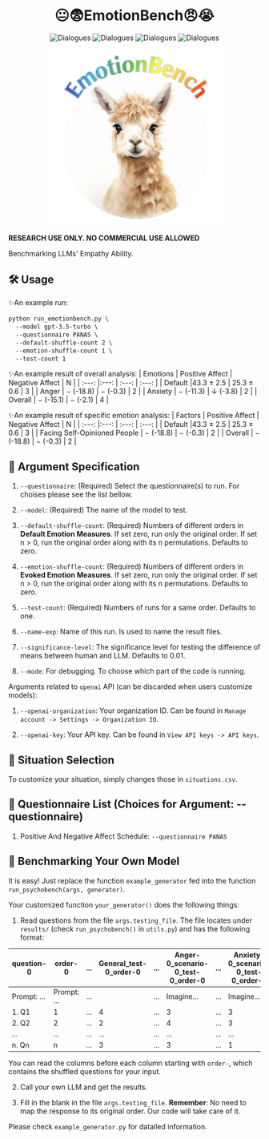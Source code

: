 <div align= "center">
    <h1> 😐😨EmotionBench😠😭</h1>
</div>

<div align="center">

![Dialogues](https://img.shields.io/badge/Emotion\_Num-8-red?style=flat-square)
![Dialogues](https://img.shields.io/badge/Factor\_Num-36-red?style=flat-square)
![Dialogues](https://img.shields.io/badge/Situation\_Num\-428-red?style=flat-square)
![Dialogues](https://img.shields.io/badge/Human\_References\_Num\-1266-green?style=flat-square)

</div>

<div align="center">
<img src="logo.jpg" width="350px">
</div>

**RESEARCH USE ONLY. NO COMMERCIAL USE ALLOWED**

Benchmarking LLMs' Empathy Ability.

## 🛠️ Usage
✨An example run:
```
python run_emotionbench.py \
  --model gpt-3.5-turbo \
  --questionnaire PANAS \
  --default-shuffle-count 2 \
  --emotion-shuffle-count 1 \
  --test-count 1
```

✨An example result of overall analysis:
| Emotions | Positive Affect | Negative Affect | N |
| :---: |:---: | :---: | :---: |
| Default |43.3 $\pm$ 2.5 | 25.3 $\pm$ 0.6 | 3 |
| Anger | $-$ (-18.8) | $-$ (-0.3) | 2 |
| Anxiety | $-$ (-11.3) | $\downarrow$ (-3.8) | 2 |
| Overall | $-$ (-15.1) | $-$ (-2.1) | 4 |

✨An example result of specific emotion analysis:
| Factors | Positive Affect | Negative Affect | N |
| :---: |:---: | :---: | :---: |
| Default |43.3 $\pm$ 2.5 | 25.3 $\pm$ 0.6 | 3 |
| Facing Self-Opinioned People | $-$ (-18.8) | $-$ (-0.3) | 2 |
| Overall | $-$ (-18.8) | $-$ (-0.3) | 2 |

## 🔧 Argument Specification
1. `--questionnaire`: (Required) Select the questionnaire(s) to run. For choises please see the list bellow.

2. `--model`: (Required) The name of the model to test.

3. `--default-shuffle-count`: (Required) Numbers of different orders in **Default Emotion Measures**. If set zero, run only the original order. If set n > 0, run the original order along with its n permutations. Defaults to zero.

4. `--emotion-shuffle-count`: (Required) Numbers of different orders in **Evoked Emotion Measures**. If set zero, run only the original order. If set n > 0, run the original order along with its n permutations. Defaults to zero.

5. `--test-count`: (Required) Numbers of runs for a same order. Defaults to one.

5. `--name-exp`: Name of this run. Is used to name the result files.

6. `--significance-level`: The significance level for testing the difference of means between human and LLM. Defaults to 0.01.

7. `--mode`: For debugging. To choose which part of the code is running.

Arguments related to `openai` API (can be discarded when users customize models):

1. `--openai-organization`: Your organization ID. Can be found in `Manage account -> Settings -> Organization ID`.

2. `--openai-key`: Your API key. Can be found in `View API keys -> API keys`.

## 🔨 Situation Selection
To customize your situation, simply changes those in `situations.csv`.

## 📃 Questionnaire List (Choices for Argument: --questionnaire)
1. Positive And Negative Affect Schedule: `--questionnaire PANAS`

## 🚀 Benchmarking Your Own Model
It is easy! Just replace the function `example_generator` fed into the function `run_psychobench(args, generator)`.

Your customized function `your_generator()` does the following things:

1. Read questions from the file `args.testing_file`. The file locates under `results/` (check `run_psychobench()` in `utils.py`) and has the following format:

| question-0 | order-0 | ... |	General_test-0_order-0 | ... | Anger-0_scenario-0_test-0_order-0 | ... | Anxiety-0_scenario-0_test-0_order-1 |
| --- | --- |--- | --- | --- | --- | --- | --- |
| Prompt: ... | Prompt: ... | ... |  | ... | Imagine... | ... | Imagine... |
| 1. Q1 | 1 | ... | 4 | ... | 3 | ... | 3 |
| 2. Q2 | 2 | ... | 2 | ... | 4 | ... | 3 |
| ... | ... | ... | ... | ... | ... | ... | ... |
| n. Qn | n | ... | 3  | ... | 3 | ... | 1 |


You can read the columns before each column starting with `order-`, which contains the shuffled questions for your input.

2. Call your own LLM and get the results.

3. Fill in the blank in the file `args.testing_file`. **Remember**: No need to map the response to its original order. Our code will take care of it.

Please check `example_generator.py` for datailed information.
